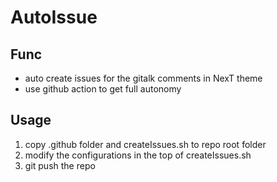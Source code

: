 # AutoIssue

## Func

- auto create issues for the gitalk comments in NexT theme
- use github action to get full autonomy

## Usage

1. copy .github folder and createIssues.sh to repo root folder
2. modify the configurations in the top of createIssues.sh
3. git push the repo
